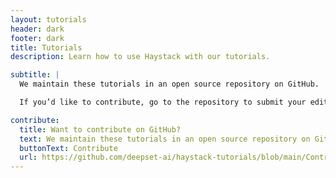 ```yaml
---
layout: tutorials
header: dark
footer: dark
title: Tutorials
description: Learn how to use Haystack with our tutorials.

subtitle: |
  We maintain these tutorials in an open source repository on GitHub.

  If you’d like to contribute, go to the repository to submit your edits or suggest a new tutorial.

contribute:
  title: Want to contribute on GitHub?
  text: We maintain these tutorials in an open source repository on GitHub. If you’d like to contribute, go to the repository to submit your edits or suggest a new tutorial.
  buttonText: Contribute
  url: https://github.com/deepset-ai/haystack-tutorials/blob/main/Contributing.md#contributing-to-haystack-tutorials
---
```

